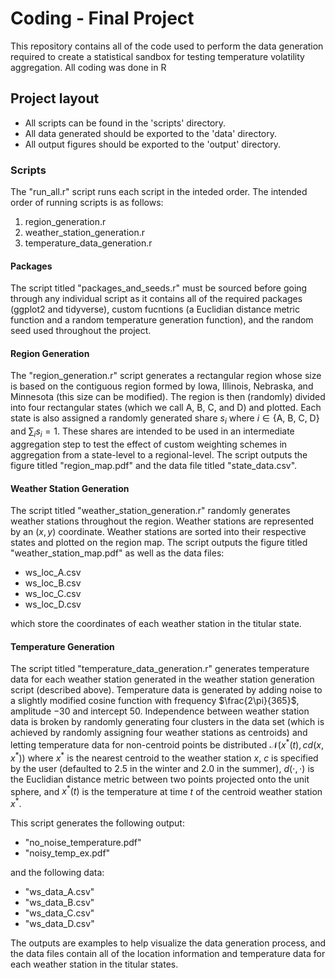# Coding - Final Project
This repository contains all of the code used to perform the data generation required to create a statistical sandbox for testing temperature volatility aggregation. All coding was done in R

## Project layout
- All scripts can be found in the 'scripts' directory.
- All data generated should be exported to the 'data' directory. 
- All output figures should be exported to the 'output' directory. 

### Scripts
The "run_all.r" script runs each script in the inteded order. The intended order of running scripts is as follows:

 1. region_generation.r
 2. weather_station_generation.r
 3. temperature_data_generation.r 

#### Packages
The script titled "packages_and_seeds.r" must be sourced before going through any individual script as it contains all of the required packages (ggplot2 and tidyverse), custom fucntions (a Euclidian distance metric function and a random temperature generation function), and the random seed used throughout the project. 

#### Region Generation
The "region_generation.r" script generates a rectangular region whose size is based on the contiguous region formed by Iowa, Illinois, Nebraska, and Minnesota (this size can be modified). The region is then (randomly) divided into four rectangular states (which we call A, B, C, and D) and plotted. Each state is also assigned a randomly generated share $s_i$ where $i\in \{ \text{A, B, C, D} \}$ and $\sum_i s_i = 1$. These shares are intended to be used in an intermediate aggregation step to test the effect of custom weighting schemes in aggregation from a state-level to a regional-level. The script outputs the figure titled "region_map.pdf" and the data file titled "state_data.csv". 

#### Weather Station Generation
The script titled "weather_station_generation.r" randomly generates weather stations throughout the region. Weather stations are represented by an $(x,y)$ coordinate. Weather stations are sorted into their respective states and plotted on the region map. The script outputs the figure titled "weather_station_map.pdf" as well as the data files:
- ws_loc_A.csv
- ws_loc_B.csv
- ws_loc_C.csv
- ws_loc_D.csv

which store the coordinates of each weather station in the titular state. 

#### Temperature Generation
The script titled "temperature_data_generation.r" generates temperature data for each weather station generated in the weather station generation script (described above). Temperature data is generated by adding noise to a slightly modified cosine function with frequency $\frac{2\pi}{365}$, amplitude $-30$ and intercept $50$. Independence between weather station data is broken by randomly generating four clusters in the data set (which is achieved by randomly assigning four weather stations as centroids) and letting temperature data for non-centroid points be distributed $\mathcal{N}\left(x^*(t), c d(x, x^*)\right)$ where $x^*$ is the nearest centroid to the weather station $x$, $c$ is specified by the user (defaulted to 2.5 in the winter and 2.0 in the summer), $d(\cdot, \cdot)$ is the Euclidian distance metric between two points projected onto the unit sphere, and $x^*(t)$ is the temperature at time $t$ of the centroid weather station $x^*$. 

This script generates the following output:
- "no_noise_temperature.pdf"
- "noisy_temp_ex.pdf"

and the following data:
- "ws_data_A.csv"
- "ws_data_B.csv"
- "ws_data_C.csv"
- "ws_data_D.csv"

The outputs are examples to help visualize the data generation process, and the data files contain all of the location information and temperature data for each weather station in the titular states.  